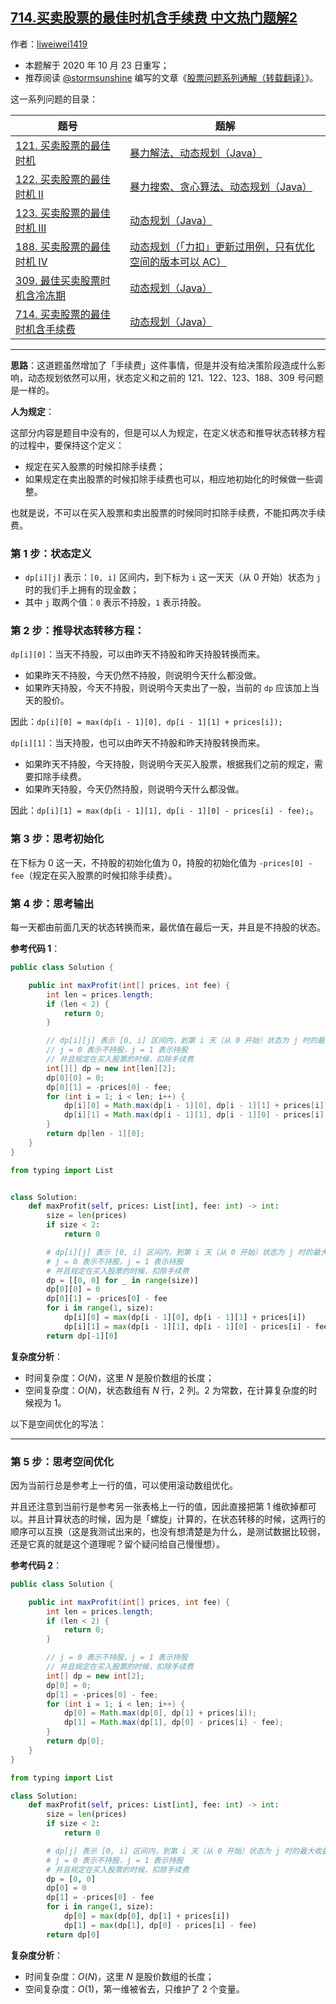 ## [714.买卖股票的最佳时机含手续费 中文热门题解2](https://leetcode.cn/problems/best-time-to-buy-and-sell-stock-with-transaction-fee/solutions/100000/dong-tai-gui-hua-by-liweiwei1419-6)

作者：[liweiwei1419](https://leetcode.cn/u/liweiwei1419)

+ 本题解于 2020 年 10 月 23 日重写；
+ 推荐阅读 [@stormsunshine](/u/stormsunshine/) 编写的文章《[股票问题系列通解（转载翻译）](https://leetcode-cn.com/circle/article/qiAgHn/)》。


这一系列问题的目录：

| 题号                                                         | 题解                                                         |
| ------------------------------------------------------------ | ------------------------------------------------------------ |
| [121. 买卖股票的最佳时机](https://leetcode-cn.com/problems/best-time-to-buy-and-sell-stock) | [暴力解法、动态规划（Java）](https://leetcode-cn.com/problems/best-time-to-buy-and-sell-stock/solution/bao-li-mei-ju-dong-tai-gui-hua-chai-fen-si-xiang-b/) |
| [122. 买卖股票的最佳时机 II](https://leetcode-cn.com/problems/best-time-to-buy-and-sell-stock-ii) | [暴力搜索、贪心算法、动态规划（Java）](https://leetcode-cn.com/problems/best-time-to-buy-and-sell-stock-ii/solution/tan-xin-suan-fa-by-liweiwei1419-2/) |
| [123. 买卖股票的最佳时机 III](https://leetcode-cn.com/problems/best-time-to-buy-and-sell-stock-iii) | [动态规划（Java）](https://leetcode-cn.com/problems/best-time-to-buy-and-sell-stock-iii/solution/dong-tai-gui-hua-by-liweiwei1419-7/) |
| [188. 买卖股票的最佳时机 IV](https://leetcode-cn.com/problems/best-time-to-buy-and-sell-stock-iv) | [动态规划（「力扣」更新过用例，只有优化空间的版本可以 AC）](https://leetcode-cn.com/problems/best-time-to-buy-and-sell-stock-iv/solution/dong-tai-gui-hua-by-liweiwei1419-4/) |
| [309. 最佳买卖股票时机含冷冻期](https://leetcode-cn.com/problems/best-time-to-buy-and-sell-stock-with-cooldown) | [动态规划（Java）](https://leetcode-cn.com/problems/best-time-to-buy-and-sell-stock-with-cooldown/solution/dong-tai-gui-hua-by-liweiwei1419-5/) |
| [714. 买卖股票的最佳时机含手续费](https://leetcode-cn.com/problems/best-time-to-buy-and-sell-stock-with-transaction-fee) | [动态规划（Java）](https://leetcode-cn.com/problems/best-time-to-buy-and-sell-stock-with-transaction-fee/solution/dong-tai-gui-hua-by-liweiwei1419-6/) |


---


**思路**：这道题虽然增加了「手续费」这件事情，但是并没有给决策阶段造成什么影响，动态规划依然可以用，状态定义和之前的 121、122、123、188、309 号问题是一样的。

**人为规定**：

这部分内容是题目中没有的，但是可以人为规定，在定义状态和推导状态转移方程的过程中，要保持这个定义：

+ 规定在买入股票的时候扣除手续费；
+ 如果规定在卖出股票的时候扣除手续费也可以，相应地初始化的时候做一些调整。

也就是说，不可以在买入股票和卖出股票的时候同时扣除手续费，不能扣两次手续费。

### 第 1 步：状态定义

+ `dp[i][j]` 表示：`[0, i]` 区间内，到下标为 `i` 这一天天（从 $0$ 开始）状态为 `j` 时的我们手上拥有的现金数；
+ 其中 `j` 取两个值：`0` 表示不持股，`1` 表示持股。


### 第 2 步：推导状态转移方程：

`dp[i][0]`：当天不持股，可以由昨天不持股和昨天持股转换而来。

+ 如果昨天不持股，今天仍然不持股，则说明今天什么都没做。
+ 如果昨天持股，今天不持股，则说明今天卖出了一股，当前的 `dp` 应该加上当天的股价。

因此：`dp[i][0] = max(dp[i - 1][0], dp[i - 1][1] + prices[i]);`


`dp[i][1]`：当天持股，也可以由昨天不持股和昨天持股转换而来。

+ 如果昨天不持股，今天持股，则说明今天买入股票，根据我们之前的规定，需要扣除手续费。
+ 如果昨天持股，今天仍然持股，则说明今天什么都没做。

因此：`dp[i][1] = max(dp[i - 1][1], dp[i - 1][0] - prices[i] - fee);`。



### 第 3 步：思考初始化

在下标为 $0$ 这一天，不持股的初始化值为 $0$，持股的初始化值为 `-prices[0] - fee`（规定在买入股票的时候扣除手续费）。

### 第 4 步：思考输出

每一天都由前面几天的状态转换而来，最优值在最后一天，并且是不持股的状态。

**参考代码 1**：

```Java []
public class Solution {

    public int maxProfit(int[] prices, int fee) {
        int len = prices.length;
        if (len < 2) {
            return 0;
        }

        // dp[i][j] 表示 [0, i] 区间内，到第 i 天（从 0 开始）状态为 j 时的最大收益'
        // j = 0 表示不持股，j = 1 表示持股
        // 并且规定在买入股票的时候，扣除手续费
        int[][] dp = new int[len][2];
        dp[0][0] = 0;
        dp[0][1] = -prices[0] - fee;
        for (int i = 1; i < len; i++) {
            dp[i][0] = Math.max(dp[i - 1][0], dp[i - 1][1] + prices[i]);
            dp[i][1] = Math.max(dp[i - 1][1], dp[i - 1][0] - prices[i] - fee);
        }
        return dp[len - 1][0];
    }
}
```
```Python []
from typing import List


class Solution:
    def maxProfit(self, prices: List[int], fee: int) -> int:
        size = len(prices)
        if size < 2:
            return 0

        # dp[i][j] 表示 [0, i] 区间内，到第 i 天（从 0 开始）状态为 j 时的最大收益
        # j = 0 表示不持股，j = 1 表示持股
        # 并且规定在买入股票的时候，扣除手续费
        dp = [[0, 0] for _ in range(size)]
        dp[0][0] = 0
        dp[0][1] = -prices[0] - fee
        for i in range(1, size):
            dp[i][0] = max(dp[i - 1][0], dp[i - 1][1] + prices[i])
            dp[i][1] = max(dp[i - 1][1], dp[i - 1][0] - prices[i] - fee)
        return dp[-1][0]
```

**复杂度分析**：

+ 时间复杂度：$O(N)$，这里 $N$ 是股价数组的长度；
+ 空间复杂度：$O(N)$，状态数组有 $N$ 行，$2$ 列。$2$ 为常数，在计算复杂度的时候视为 $1$。

以下是空间优化的写法：

---


### 第 5 步：思考空间优化

因为当前行总是参考上一行的值，可以使用滚动数组优化。

并且还注意到当前行是参考另一张表格上一行的值，因此直接把第 $1$ 维砍掉都可以。并且计算状态的时候，因为是「螺旋」计算的，在状态转移的时候，这两行的顺序可以互换（这是我测试出来的，也没有想清楚是为什么，是测试数据比较弱，还是它真的就是这个道理呢？留个疑问给自己慢慢想）。

**参考代码 2**：

```Java []
public class Solution {

    public int maxProfit(int[] prices, int fee) {
        int len = prices.length;
        if (len < 2) {
            return 0;
        }

        // j = 0 表示不持股，j = 1 表示持股
        // 并且规定在买入股票的时候，扣除手续费
        int[] dp = new int[2];
        dp[0] = 0;
        dp[1] = -prices[0] - fee;
        for (int i = 1; i < len; i++) {
            dp[0] = Math.max(dp[0], dp[1] + prices[i]);
            dp[1] = Math.max(dp[1], dp[0] - prices[i] - fee);
        }
        return dp[0];
    }
}
```
```Python []
from typing import List

class Solution:
    def maxProfit(self, prices: List[int], fee: int) -> int:
        size = len(prices)
        if size < 2:
            return 0

        # dp[j] 表示 [0, i] 区间内，到第 i 天（从 0 开始）状态为 j 时的最大收益
        # j = 0 表示不持股，j = 1 表示持股
        # 并且规定在买入股票的时候，扣除手续费
        dp = [0, 0]
        dp[0] = 0
        dp[1] = -prices[0] - fee
        for i in range(1, size):
            dp[0] = max(dp[0], dp[1] + prices[i])
            dp[1] = max(dp[1], dp[0] - prices[i] - fee)
        return dp[0]
```

**复杂度分析**：

+ 时间复杂度：$O(N)$，这里 $N$ 是股价数组的长度；
+ 空间复杂度：$O(1)$，第一维被省去，只维护了 $2$ 个变量。
